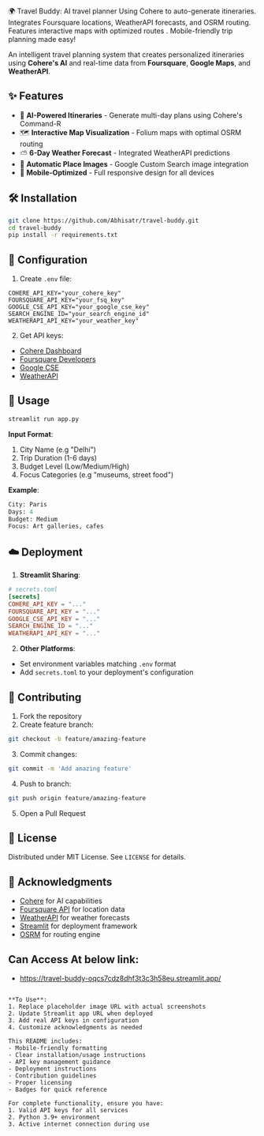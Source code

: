 
🌍 Travel Buddy: AI travel planner 
Using Cohere to auto-generate itineraries.
Integrates Foursquare locations, WeatherAPI forecasts, and OSRM routing. Features interactive maps with optimized routes . Mobile-friendly trip planning made easy!


An intelligent travel planning system that creates personalized itineraries using **Cohere's AI** and real-time data from **Foursquare**, **Google Maps**, and **WeatherAPI**.

## ✨ Features

- 🧠 **AI-Powered Itineraries** - Generate multi-day plans using Cohere's Command-R
- 🗺️ **Interactive Map Visualization** - Folium maps with optimal OSRM routing
- ⛅ **6-Day Weather Forecast** - Integrated WeatherAPI predictions
- 📸 **Automatic Place Images** - Google Custom Search image integration
- 📱 **Mobile-Optimized** - Full responsive design for all devices

## 🛠️ Installation

```bash
git clone https://github.com/Abhisatr/travel-buddy.git
cd travel-buddy
pip install -r requirements.txt
```

## 🔑 Configuration

1. Create `.env` file:
```env
COHERE_API_KEY="your_cohere_key"
FOURSQUARE_API_KEY="your_fsq_key"
GOOGLE_CSE_API_KEY="your_google_cse_key"
SEARCH_ENGINE_ID="your_search_engine_id"
WEATHERAPI_API_KEY="your_weather_key"
```

2. Get API keys:
- [Cohere Dashboard](https://dashboard.cohere.com/)
- [Foursquare Developers](https://foursquare.com/developers/)
- [Google CSE](https://programmablesearchengine.google.com/)
- [WeatherAPI](https://www.weatherapi.com/)

## 🚀 Usage

```bash
streamlit run app.py
```

**Input Format**:
1. City Name (e.g "Delhi")
2. Trip Duration (1-6 days)
3. Budget Level (Low/Medium/High)
4. Focus Categories (e.g "museums, street food")

**Example**:
```python
City: Paris
Days: 4 
Budget: Medium
Focus: Art galleries, cafes
```

## ☁️ Deployment

1. **Streamlit Sharing**:
```toml
# secrets.toml
[secrets]
COHERE_API_KEY = "..."
FOURSQUARE_API_KEY = "..."
GOOGLE_CSE_API_KEY = "..."
SEARCH_ENGINE_ID = "..."
WEATHERAPI_API_KEY = "..."
```

2. **Other Platforms**:
- Set environment variables matching `.env` format
- Add `secrets.toml` to your deployment's configuration

## 🤝 Contributing

1. Fork the repository
2. Create feature branch:
```bash
git checkout -b feature/amazing-feature
```
3. Commit changes:
```bash
git commit -m 'Add amazing feature'
```
4. Push to branch:
```bash
git push origin feature/amazing-feature
```
5. Open a Pull Request

## 📜 License

Distributed under MIT License. See `LICENSE` for details.

## 🙏 Acknowledgments

- [Cohere](https://cohere.com) for AI capabilities
- [Foursquare API](https://developer.foursquare.com/) for location data
- [WeatherAPI](https://www.weatherapi.com/) for weather forecasts
- [Streamlit](https://streamlit.io) for deployment framework
- [OSRM](http://project-osrm.org/) for routing engine


## Can Access At below link:
- https://travel-buddy-oqcs7cdz8dhf3t3c3h58eu.streamlit.app/

```

**To Use**:
1. Replace placeholder image URL with actual screenshots
2. Update Streamlit app URL when deployed
3. Add real API keys in configuration
4. Customize acknowledgments as needed

This README includes:
- Mobile-friendly formatting
- Clear installation/usage instructions
- API key management guidance
- Deployment instructions
- Contribution guidelines
- Proper licensing
- Badges for quick reference

For complete functionality, ensure you have:
1. Valid API keys for all services
2. Python 3.9+ environment
3. Active internet connection during use
